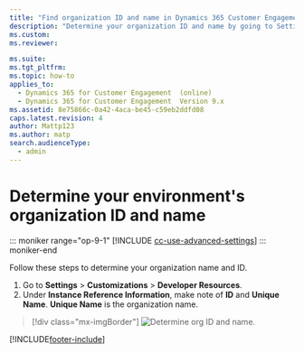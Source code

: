 ```yaml
---
title: "Find organization ID and name in Dynamics 365 Customer Engagement (on-premises)"
description: "Determine your organization ID and name by going to Settings > Customizations > Developer Resources, and looking under Instance Reference Information."
ms.custom: 
ms.reviewer: 

ms.suite: 
ms.tgt_pltfrm: 
ms.topic: how-to
applies_to: 
  - Dynamics 365 for Customer Engagement  (online)
  - Dynamics 365 for Customer Engagement  Version 9.x
ms.assetid: 8e75866c-0a42-4aca-be45-c59eb2ddfd08
caps.latest.revision: 4
author: Mattp123
ms.author: matp
search.audienceType: 
  - admin
---
```

# Determine your environment's organization ID and name

::: moniker range="op-9-1"
[!INCLUDE [cc-use-advanced-settings](../includes/cc-use-advanced-settings.md)]
::: moniker-end

Follow these steps to determine your organization name and ID.

1. Go to **Settings** > **Customizations** > **Developer Resources**.
2. Under **Instance Reference Information**, make note of **ID** and **Unique Name**. **Unique Name** is the organization name.

> [!div class="mx-imgBorder"] 
> ![Determine org ID and name.](media/org-id-name.png "Determine org ID and name")

[!INCLUDE[footer-include](../../../includes/footer-banner.md)]
